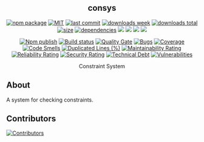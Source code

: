 <h2 align="center">
    consys
</h2>

<p align="center">
  <a href="https://badge.fury.io/js/consys.svg"><img src="https://badge.fury.io/js/consys.svg" alt="npm package" /></a>
  <a href="https://img.shields.io/github/license/NilsBaumgartner1994/consys"><img src="https://img.shields.io/github/license/NilsBaumgartner1994/consys" alt="MIT" /></a>
  <a href="https://img.shields.io/github/last-commit/NilsBaumgartner1994/consys?logo=git"><img src="https://img.shields.io/github/last-commit/NilsBaumgartner1994/consys?logo=git" alt="last commit" /></a>
  <a href="https://www.npmjs.com/package/consys"><img src="https://badgen.net/npm/dw/consys" alt="downloads week" /></a>
  <a href="https://www.npmjs.com/package/consys"><img src="https://badgen.net/npm/dt/consys" alt="downloads total" /></a>
  <a href="https://bundlephobia.com/result?p=consys"><img src="https://badgen.net/bundlephobia/minzip/consys" alt="size" /></a>
  <a href="https://david-dm.org/NilsBaumgartner1994/consysg"><img src="https://david-dm.org/NilsBaumgartner1994/consys/status.svg" alt="dependencies" /></a>
  <a href="https://app.fossa.com/projects/git%2Bgithub.com%2FNilsBaumgartner1994%2Fconsys?ref=badge_shield" alt="FOSSA Status"><img src="https://app.fossa.com/api/projects/git%2Bgithub.com%2FNilsBaumgartner1994%2Fconsys.svg?type=shield"/></a>
  <a href="https://github.com/google/gts" alt="Google TypeScript Style"><img src="https://img.shields.io/badge/code%20style-google-blueviolet.svg"/></a>
  <a href="https://shields.io/" alt="Google TypeScript Style"><img src="https://img.shields.io/badge/uses-TypeScript-blue.svg"/></a>
  <a href="https://github.com/marketplace/actions/lint-action"><img src="https://img.shields.io/badge/uses-Lint%20Action-blue.svg"/></a>
</p>

<p align="center">
  <a href="https://github.com/NilsBaumgartner1994/consys/actions/workflows/npmPublish.yml"><img src="https://github.com/NilsBaumgartner1994/consys/actions/workflows/npmPublish.yml/badge.svg" alt="Npm publish" /></a>
  <a href="https://github.com/NilsBaumgartner1994/consys/actions/workflows/linter.yml"><img src="https://github.com/NilsBaumgartner1994/consys/actions/workflows/linter.yml/badge.svg" alt="Build status" /></a>
  <a href="https://sonarcloud.io/dashboard?id=NilsBaumgartner1994_consys"><img src="https://sonarcloud.io/api/project_badges/measure?project=NilsBaumgartner1994_consys&metric=alert_status" alt="Quality Gate" /></a>
  <a href="https://sonarcloud.io/dashboard?id=NilsBaumgartner1994_consys"><img src="https://sonarcloud.io/api/project_badges/measure?project=NilsBaumgartner1994_consys&metric=bugs" alt="Bugs" /></a>
  <a href="https://sonarcloud.io/dashboard?id=NilsBaumgartner1994_consys"><img src="https://sonarcloud.io/api/project_badges/measure?project=NilsBaumgartner1994_consys&metric=coverage" alt="Coverage" /></a>
  <a href="https://sonarcloud.io/dashboard?id=NilsBaumgartner1994_consys"><img src="https://sonarcloud.io/api/project_badges/measure?project=NilsBaumgartner1994_consys&metric=code_smells" alt="Code Smells" /></a>
  <a href="https://sonarcloud.io/dashboard?id=NilsBaumgartner1994_consys"><img src="https://sonarcloud.io/api/project_badges/measure?project=NilsBaumgartner1994_consys&metric=duplicated_lines_density" alt="Duplicated Lines (%)" /></a>
  <a href="https://sonarcloud.io/dashboard?id=NilsBaumgartner1994_consys"><img src="https://sonarcloud.io/api/project_badges/measure?project=NilsBaumgartner1994_consys&metric=sqale_rating" alt="Maintainability Rating" /></a>
  <a href="https://sonarcloud.io/dashboard?id=NilsBaumgartner1994_consys"><img src="https://sonarcloud.io/api/project_badges/measure?project=NilsBaumgartner1994_consys&metric=reliability_rating" alt="Reliability Rating" /></a>
  <a href="https://sonarcloud.io/dashboard?id=NilsBaumgartner1994_consys"><img src="https://sonarcloud.io/api/project_badges/measure?project=NilsBaumgartner1994_consys&metric=security_rating" alt="Security Rating" /></a>
  <a href="https://sonarcloud.io/dashboard?id=NilsBaumgartner1994_consys"><img src="https://sonarcloud.io/api/project_badges/measure?project=NilsBaumgartner1994_consys&metric=sqale_index" alt="Technical Debt" /></a>
  <a href="https://sonarcloud.io/dashboard?id=NilsBaumgartner1994_consys"><img src="https://sonarcloud.io/api/project_badges/measure?project=NilsBaumgartner1994_consys&metric=vulnerabilities" alt="Vulnerabilities" /></a>
</p>

<p align="center">
    Constraint System
</p>

## About

A system for checking constraints.

## Contributors

<a href="https://github.com/NilsBaumgartner1994/consys"><img src="https://contrib.rocks/image?repo=NilsBaumgartner1994/consys" alt="Contributors" /></a>
